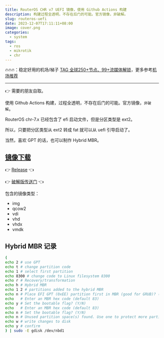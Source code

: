 ```yaml
---
title: RouterOS CHR v7 UEFI 镜像，使用 Github Actions 构建
description: 构建过程全透明，不存在后门的可能。官方镜像，非破解。
slug: routeros-uefi
date: 2023-12-07T17:11:11+08:00
image: cover.png
categories:
  - system
tags:
  - ros
  - mikrotik
  - chr
---
```


🔥🔥🔥：稳定好用的机场/梯子 [TAG 全球250+节点、99+流媒体解锁](https://tagss08.pro/#/auth/2neqgxFl)，更多参考[机场推荐](/p/airport-recommend/)

---

👉 需要的朋友自取。

使用 Github Actions 构建，过程全透明，不存在后门的可能。官方镜像，`非破解`。

RouterOS chr-7.x 已经包含了 efi 启动文件，但是分区类型是 ext2。

所以，只要把分区类型从 ext2 转成 fat 就可以从 uefi 引导启动了。

当然，喜欢 GPT 的话，也可以制作 Hybrid MBR。

## [镜像下载](https://github.com/alecthw/mikrotik-routeros-chr-efi/releases)

👉 [Release](https://github.com/alecthw/mikrotik-routeros-chr-efi/releases) 👈

👉 [破解版传送门](https://www.right.com.cn/forum/thread-8271574-1-1.html) 👈

包含的镜像类型：

- img
- qcow2
- vdi
- vhd
- vhdx
- vmdk

## Hybrid MBR 记录

```bash
(
echo 2 # use GPT
echo t # change partition code
echo 1 # select first partition
echo 8300 # change code to Linux filesystem 8300
echo r # Recovery/transformation
echo h # Hybrid MBR
echo 1 2 # partitions added to the hybrid MBR
echo n # Place EFI GPT (0xEE) partition first in MBR (good for GRUB)? (Y/N)
echo   # Enter an MBR hex code (default 83)
echo y # Set the bootable flag? (Y/N)
echo   # Enter an MBR hex code (default 83)
echo n # Set the bootable flag? (Y/N)
echo n # Unused partition space(s) found. Use one to protect more partitions? (Y/N)
echo w # write changes to disk
echo y # confirm
) | sudo -E gdisk /dev/nbd1
```
